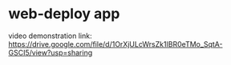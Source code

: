 # web-deploy app
video demonstration link: https://drive.google.com/file/d/1OrXjULcWrsZk1IBR0eTMo_SqtA-GSCI5/view?usp=sharing

